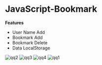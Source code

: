 # JavaScript-Bookmark

**Features**
* User Name Add
* Bookmark Add
* Bookmark Delete
* Data LocalStorage

![qq2](https://github.com/hemregur/JavaScript-To-Do-List-v2/assets/95082641/a621f026-aa38-4b06-8c73-eb018c0bfa27)
![qq3](https://github.com/hemregur/JavaScript-To-Do-List-v2/assets/95082641/41ad5587-f256-4350-bd22-13298519bfeb)
![qq4](https://github.com/hemregur/JavaScript-To-Do-List-v2/assets/95082641/a8125a5b-65ba-4c77-bf65-8cf76eb999ad)
![qq1](https://github.com/hemregur/JavaScript-To-Do-List-v2/assets/95082641/3ec1f243-8dc8-4376-8b4c-7b66e7604ede)
